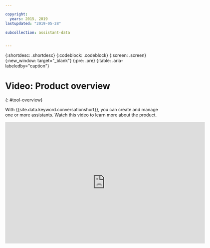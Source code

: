 ```yaml
---

copyright:
  years: 2015, 2019
lastupdated: "2019-05-28"

subcollection: assistant-data


---
```


{:shortdesc: .shortdesc}
{:codeblock: .codeblock}
{:screen: .screen}
{:new_window: target="_blank"}
{:pre: .pre}
{:table: .aria-labeledby="caption"}

# Video: Product overview
{: #tool-overview}

With {{site.data.keyword.conversationshort}}, you can create and manage one or more assistants. Watch this video to learn more about the product.

<p>
  <div class="embed-responsive embed-responsive-16by9">
    <iframe class="embed-responsive-item" id="youtubeplayer" title="Watson Assistant product overview" type="text/html" width="640" height="390" src="https://www.youtube.com/embed/h-u-5f8fZtc?rel=0" frameborder="0" webkitallowfullscreen mozallowfullscreen allowfullscreen> </iframe>
  </div>
</p>
